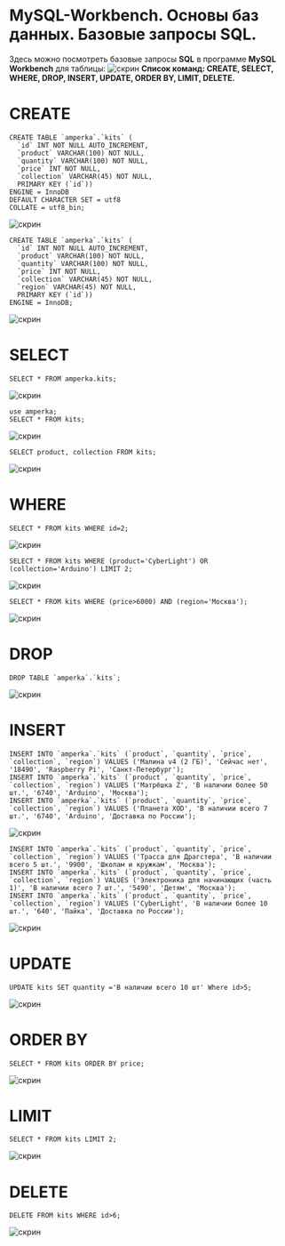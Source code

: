 # MySQL-Workbench. Основы баз данных. Базовые запросы SQL. 
Здесь можно посмотреть базовые запросы __SQL__ в программе __MySQL Workbench__ для таблицы: 
![скрин](https://raw.githubusercontent.com/mo-pozdina/MySQL-Workbench/main/%D0%A2%D0%B0%D0%B1%D0%BB%D0%B8%D1%86%D0%B0%20%D0%91%D0%94.png)
__Список команд: CREATE, SELECT, WHERE, DROP, INSERT, UPDATE, ORDER BY, LIMIT, DELETE.__

# CREATE
```
CREATE TABLE `amperka`.`kits` (
  `id` INT NOT NULL AUTO_INCREMENT,
  `product` VARCHAR(100) NOT NULL,
  `quantity` VARCHAR(100) NOT NULL,
  `price` INT NOT NULL,
  `сollection` VARCHAR(45) NOT NULL,
  PRIMARY KEY (`id`))
ENGINE = InnoDB
DEFAULT CHARACTER SET = utf8
COLLATE = utf8_bin;
 ```
![скрин](Requests/CREATE.png)

```
CREATE TABLE `amperka`.`kits` (
  `id` INT NOT NULL AUTO_INCREMENT,
  `product` VARCHAR(100) NOT NULL,
  `quantity` VARCHAR(100) NOT NULL,
  `price` INT NOT NULL,
  `сollection` VARCHAR(45) NOT NULL,
  `region` VARCHAR(45) NOT NULL,
  PRIMARY KEY (`id`))
ENGINE = InnoDB;
 ```
![скрин](Requests/CREATE2.png)
# SELECT
```
SELECT * FROM amperka.kits;
 ```
![скрин](Requests/SELECT.png)

```
use amperka;
SELECT * FROM kits;
 ```
![скрин](Requests/SELECT2.png)

```
SELECT product, сollection FROM kits;
 ```
![скрин](Requests/SELECT3.png)
# WHERE
```
SELECT * FROM kits WHERE id=2;
 ```
![скрин](Requests/WHERE.png)

```
SELECT * FROM kits WHERE (product='CyberLight') OR (сollection='Arduino') LIMIT 2;
 ```
![скрин](Requests/WHERE_OR_LIMIT.png)

```
SELECT * FROM kits WHERE (price>6000) AND (region='Москва');
 ```
![скрин](Requests/WHERE_AND.png)
# DROP
```
DROP TABLE `amperka`.`kits`;
 ```
![скрин](Requests/DROP.png )
# INSERT
```
INSERT INTO `amperka`.`kits` (`product`, `quantity`, `price`, `сollection`, `region`) VALUES ('Малина v4 (2 ГБ)', 'Сейчас нет', '18490', 'Raspberry Pi', 'Санкт-Петербург');
INSERT INTO `amperka`.`kits` (`product`, `quantity`, `price`, `сollection`, `region`) VALUES ('Матрёшка Z', 'В наличии более 50 шт.', '6740', 'Arduino', 'Москва');
INSERT INTO `amperka`.`kits` (`product`, `quantity`, `price`, `сollection`, `region`) VALUES ('Планета XOD', 'В наличии всего 7 шт.', '6740', 'Arduino', 'Доставка по России');
 ```
![скрин](Requests/INSERT.png )

```
INSERT INTO `amperka`.`kits` (`product`, `quantity`, `price`, `сollection`, `region`) VALUES ('Трасса для Драгстера', 'В наличии всего 5 шт.', '9900', 'Школам и кружкам', 'Москва');
INSERT INTO `amperka`.`kits` (`product`, `quantity`, `price`, `сollection`, `region`) VALUES ('Электроника для начинающих (часть 1)', 'В наличии всего 7 шт.', '5490', 'Детям', 'Москва');
INSERT INTO `amperka`.`kits` (`product`, `quantity`, `price`, `сollection`, `region`) VALUES ('CyberLight', 'В наличии более 10 шт.', '640', 'Пайка', 'Доставка по России');
 ```
![скрин](Requests/INSERT2.png)
# UPDATE
```
UPDATE kits SET quantity ='В наличии всего 10 шт' Where id>5;
 ```
![скрин](Requests/UPDATE.png)
# ORDER BY
```
SELECT * FROM kits ORDER BY price;
 ```
![скрин](Requests/ORDER_BY.png)
# LIMIT
```
SELECT * FROM kits LIMIT 2;
 ```
![скрин](Requests/LIMIT.png)
# DELETE
```
DELETE FROM kits WHERE id>6;
 ```
![скрин](Requests/DELETE.png)
